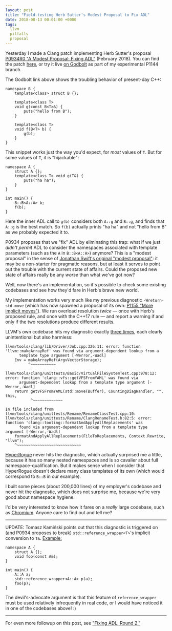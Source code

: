 ```yaml
---
layout: post
title: "Field-testing Herb Sutter's Modest Proposal to Fix ADL"
date: 2018-08-13 00:01:00 +0000
tags:
  llvm
  pitfalls
  proposal
---
```


Yesterday I made a Clang patch implementing Herb Sutter's proposal
[P0934R0 "A Modest Proposal: Fixing ADL"](http://www.open-std.org/jtc1/sc22/wg21/docs/papers/2018/p0934r0.pdf) (February 2018).
You can find the patch [here](https://github.com/Quuxplusone/clang/commit/9ff89141fedd36af27820f5cc3a0edd8a1bef2db),
or try it live [on Godbolt](https://godbolt.org/g/qvjmdS) as part of my experimental P1144 branch.

The Godbolt link above shows the troubling behavior of present-day C++:

    namespace B {
        template<class> struct B {};

        template<class T>
        void g(const B<T>&) {
            puts("hello from B");
        }

        template<class T>
        void f(B<T> b) {
            g(b);
        }
    }

This snippet works just the way you'd expect, for *most* values of `T`. But for some values of `T`, it is
"hijackable":

    namespace A {
        struct A {};
        template<class T> void g(T&) {
            puts("ha ha");
        }
    }

    int main() {
        B::B<A::A> b;
        f(b);
    }

Here the inner ADL call to `g(b)` considers both `A::g` and `B::g`, and finds that `A::g` is the best match.
So `f(b)` actually prints "ha ha" and not "hello from B" as we probably expected it to.

P0934 proposes that we "fix" ADL by eliminating this trap: what if we just *didn't permit* ADL to consider
the namespaces associated with template parameters (such as the `A` in `B::B<A::A>`) anymore?
This is a "modest proposal" in the sense of
[Jonathan Swift's original "modest proposal"](https://en.wikipedia.org/wiki/A_Modest_Proposal): it may be
a non-starter for pragmatic reasons, but at least it serves to point out the trouble with the current state
of affairs. Could the proposed new state of affairs really be any *worse* than what we've got now?

Well, now there's an implementation, so it's possible to check some existing codebases and see how they'd
fare in Herb's brave new world.

My implementation works very much like my previous diagnostic `-Wreturn-std-move` (which has now spawned
a proposal of its own: [P1155 "More implicit moves"](http://quuxplusone.github.io/draft/d1155-more-implicit-moves.html#wording)).
We run overload resolution *twice* — once with Herb's proposed rule, and once with the C++17 rule —
and report a warning if and only if the two resolutions produce different results.

LLVM's own codebase hits my diagnostic exactly [three times](https://github.com/Quuxplusone/clang/commit/59e6af843f8c2e66fd8f5508266ac56abe006f23), each clearly unintentional but also harmless:

```
llvm/tools/clang/lib/Driver/Job.cpp:326:11: error: function 'llvm::makeArrayRef' was found via argument-dependent lookup from a
      template type argument [-Werror,-Wadl]
    Env = makeArrayRef(ArgvVectorStorage);
          ^~~~~~~~~~~~

llvm/tools/clang/unittests/Basic/VirtualFileSystemTest.cpp:978:12: error: function 'clang::vfs::getVFSFromYAML' was found via
      argument-dependent lookup from a template type argument [-Werror,-Wadl]
    return getVFSFromYAML(std::move(Buffer), CountingDiagHandler, "", this,
           ^~~~~~~~~~~~~~

In file included from llvm/tools/clang/unittests/Rename/RenameClassTest.cpp:10:
llvm/tools/clang/unittests/Rename/ClangRenameTest.h:82:5: error: function 'clang::tooling::formatAndApplyAllReplacements' was
      found via argument-dependent lookup from a template type argument [-Werror,-Wadl]
    formatAndApplyAllReplacements(FileToReplacements, Context.Rewrite, "llvm");
    ^~~~~~~~~~~~~~~~~~~~~~~~~~~~~
```

[HyperRogue](https://github.com/zenorogue/hyperrogue) never hits the diagnostic, which actually surprised
me a little, because it has so many nested namespaces and is so cavalier about full namespace-qualification.
But it makes sense when I consider that HyperRogue doesn't declare many class templates of its own (which would
correspond to `B::B` in our example).

I built some pieces (about 200,000 lines) of my employer's codebase and never hit the diagnostic, which does not
surprise me, because we're very good about namespace hygiene.

I'd be very interested to know how it fares on a *really* large codebase, such as
[Chromium](https://www.chromium.org/developers/how-tos/get-the-code). Anyone care to find out and tell me?

----

UPDATE: Tomasz Kamiński points out that this diagnostic is triggered on (and P0934 proposes to break)
`std::reference_wrapper<T>`'s implicit conversion to `T&`. [Example:](https://godbolt.org/g/eDYHR2)

    namespace A {
        struct A {};
        void foo(const A&);
    }

    int main() {
        A::A a;
        std::reference_wrapper<A::A> p(a);
        foo(p);
    }

The devil's-advocate argument is that this feature of `reference_wrapper` must be used relatively infrequently
in real code, or I would have noticed it in one of the codebases above! :)

----

For even more followup on this post, see
["Fixing ADL, Round 2."](https://quuxplusone.github.io/blog/2018/08/14/fixing-adl-field-test-2/)
